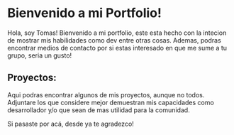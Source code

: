 # Bienvenido a mi Portfolio!
Hola, soy Tomas! Bienvenido a mi portfolio, este esta hecho con la intecion
de mostrar mis habilidades como dev entre otras cosas. Ademas, podras encontrar 
medios de contacto por si estas interesado en que me sume a tu grupo, seria un gusto!

## Proyectos:
Aqui podras encontrar algunos de mis proyectos, aunque no todos. Adjuntare los que
considere mejor demuestran mis capacidades como desarrollador y/o que sean de mas
utilidad para la comunidad.

Si pasaste por acá, desde ya te agradezco!

<!-- # React + Vite

This template provides a minimal setup to get React working in Vite with HMR and some ESLint rules.

Currently, two official plugins are available:

- [@vitejs/plugin-react](https://github.com/vitejs/vite-plugin-react/blob/main/packages/plugin-react/README.md) uses [Babel](https://babeljs.io/) for Fast Refresh
- [@vitejs/plugin-react-swc](https://github.com/vitejs/vite-plugin-react-swc) uses [SWC](https://swc.rs/) for Fast Refresh -->


